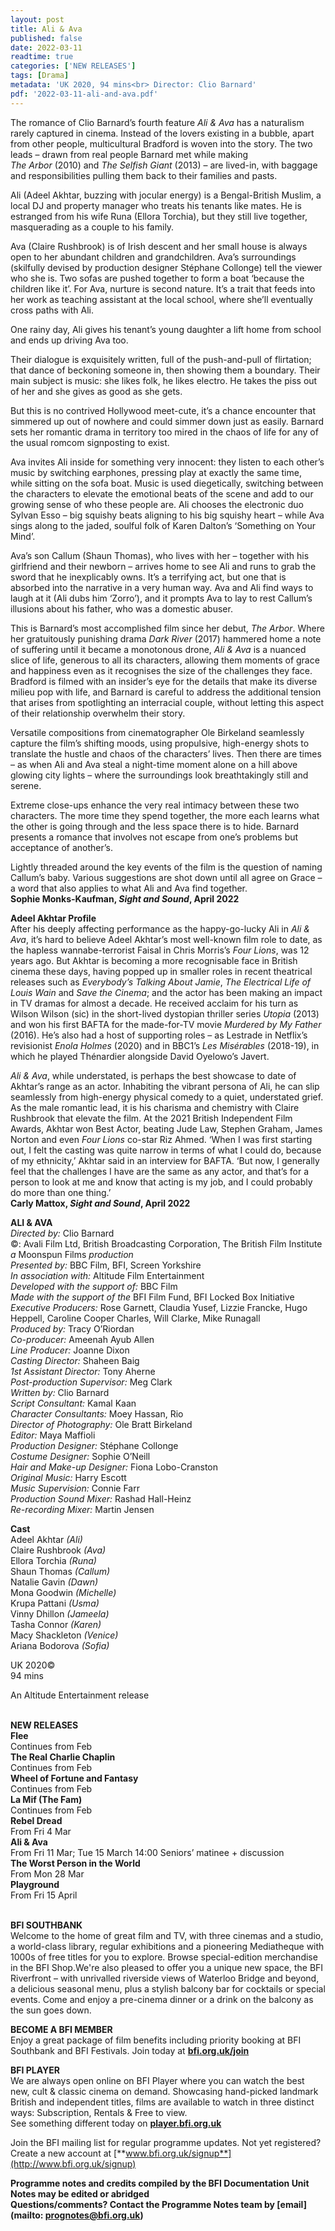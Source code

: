 ```yaml
---
layout: post
title: Ali & Ava
published: false
date: 2022-03-11
readtime: true
categories: ['NEW RELEASES']
tags: [Drama]
metadata: 'UK 2020, 94 mins<br> Director: Clio Barnard'
pdf: '2022-03-11-ali-and-ava.pdf'
---
```


The romance of Clio Barnard’s fourth feature _Ali & Ava_ has a naturalism rarely captured in cinema. Instead of the lovers existing in a bubble, apart from other people, multicultural Bradford is woven into the story. The two leads – drawn from real people Barnard met while making<br> _The Arbor_ (2010) and _The Selfish Giant_ (2013) – are lived-in, with baggage and responsibilities pulling them back to their families and pasts.

Ali (Adeel Akhtar, buzzing with jocular energy) is a Bengal-British Muslim, a local DJ and property manager who treats his tenants like mates. He is estranged from his wife Runa (Ellora Torchia), but they still live together, masquerading as a couple to his family.

Ava (Claire Rushbrook) is of Irish descent and her small house is always open to her abundant children and grandchildren. Ava’s surroundings (skilfully devised by production designer Stéphane Collonge) tell the viewer who she is. Two sofas are pushed together to form a boat ‘because the children like it’. For Ava, nurture is second nature. It’s a trait that feeds into her work as teaching assistant at the local school, where she’ll eventually cross paths with Ali.

One rainy day, Ali gives his tenant’s young daughter a lift home from school and ends up driving Ava too.

Their dialogue is exquisitely written, full of the push-and-pull of flirtation; that dance of beckoning someone in, then showing them a boundary. Their main subject is music: she likes folk, he likes electro. He takes the piss out of her and she gives as good as she gets.

But this is no contrived Hollywood meet-cute, it’s a chance encounter that simmered up out of nowhere and could simmer down just as easily. Barnard sets her romantic drama in territory too mired in the chaos of life for any of the usual romcom signposting to exist.

Ava invites Ali inside for something very innocent: they listen to each other’s music by switching earphones, pressing play at exactly the same time, while sitting on the sofa boat. Music is used diegetically, switching between the characters to elevate the emotional beats of the scene and add to our growing sense of who these people are. Ali chooses the electronic duo Sylvan Esso – big squishy beats aligning to his big squishy heart – while Ava sings along to the jaded, soulful folk of Karen Dalton’s ‘Something on Your Mind’.

Ava’s son Callum (Shaun Thomas), who lives with her – together with his girlfriend and their newborn – arrives home to see Ali and runs to grab the sword that he inexplicably owns. It’s a terrifying act, but one that is absorbed into the narrative in a very human way. Ava and Ali find ways to laugh at it (Ali dubs him ‘Zorro’), and it prompts Ava to lay to rest Callum’s illusions about his father, who was a domestic abuser.

This is Barnard’s most accomplished film since her debut, _The Arbor_. Where her gratuitously punishing drama _Dark River_ (2017) hammered home a note of suffering until it became a monotonous drone, _Ali & Ava_ is a nuanced slice of life, generous to all its characters, allowing them moments of grace and happiness even as it recognises the size of the challenges they face. Bradford is filmed with an insider’s eye for the details that make its diverse milieu pop with life, and Barnard is careful to address the additional tension that arises from spotlighting an interracial couple, without letting this aspect of their relationship overwhelm their story.

Versatile compositions from cinematographer Ole Birkeland seamlessly capture the film’s shifting moods, using propulsive, high-energy shots to translate the hustle and chaos of the characters’ lives. Then there are times – as when Ali and Ava steal a night-time moment alone on a hill above glowing city lights – where the surroundings look breathtakingly still and serene.

Extreme close-ups enhance the very real intimacy between these two characters. The more time they spend together, the more each learns what the other is going through and the less space there is to hide. Barnard presents a romance that involves not escape from one’s problems but acceptance of another’s.

Lightly threaded around the key events of the film is the question of naming Callum’s baby. Various suggestions are shot down until all agree on Grace – a word that also applies to what Ali and Ava find together.<br>
**Sophie Monks-Kaufman, _Sight and Sound_, April 2022**<br>

**Adeel Akhtar Profile**<br>
After his deeply affecting performance as the happy-go-lucky Ali in _Ali & Ava_, it’s hard to believe Adeel Akhtar’s most well-known film role to date, as the hapless wannabe-terrorist Faisal in Chris Morris’s _Four Lions_, was 12 years ago. But Akhtar is becoming a more recognisable face in British cinema these days, having popped up in smaller roles in recent theatrical releases such as _Everybody’s Talking About Jamie_, _The Electrical Life of Louis Wain_ and _Save the Cinema_; and the actor has been making an impact in TV dramas for almost a decade. He received acclaim for his turn as Wilson Wilson (sic) in the short-lived dystopian thriller series _Utopia_ (2013) and won his first BAFTA for the made-for-TV movie _Murdered by My Father_ (2016). He’s also had a host of supporting roles – as Lestrade in Netflix’s revisionist _Enola Holmes_ (2020) and in BBC1’s _Les Misérables_ (2018-19), in which he played Thénardier alongside David Oyelowo’s Javert.

_Ali & Ava_, while understated, is perhaps the best showcase to date of Akhtar’s range as an actor. Inhabiting the vibrant persona of Ali, he can slip seamlessly from high-energy physical comedy to a quiet, understated grief. As the male romantic lead, it is his charisma and chemistry with Claire Rushbrook that elevate the film. At the 2021 British Independent Film Awards, Akhtar won Best Actor, beating Jude Law, Stephen Graham, James Norton and even _Four Lions_ co-star Riz Ahmed. ‘When I was first starting out, I felt the casting was quite narrow in terms of what I could do, because of my ethnicity,’ Akhtar said in an interview for BAFTA. ‘But now, I generally feel that the challenges I have are the same as any actor, and that’s for a person to look at me and know that acting is my job, and I could probably do more than one thing.’<br>
**Carly Mattox, _Sight and Sound_, April 2022**<br>

**ALI & AVA**<br>
_Directed by:_ Clio Barnard<br>
©: Avali Film Ltd, British Broadcasting Corporation, The British Film Institute<br>
_a_ Moonspun Films _production_<br>
_Presented by:_ BBC Film, BFI, Screen Yorkshire<br>
_In association with:_ Altitude Film Entertainment<br>
_Developed with the support of:_ BBC Film<br>
_Made with the support of the_ BFI Film Fund, BFI Locked Box Initiative<br>
_Executive Producers:_ Rose Garnett, Claudia Yusef, Lizzie Francke, Hugo Heppell, Caroline Cooper Charles, Will Clarke, Mike Runagall<br>
_Produced by:_ Tracy O’Riordan<br>
_Co-producer:_ Ameenah Ayub Allen<br>
_Line Producer:_ Joanne Dixon<br>
_Casting Director:_ Shaheen Baig<br>
_1st Assistant Director:_ Tony Aherne<br>
_Post-production Supervisor:_ Meg Clark<br>
_Written by:_ Clio Barnard<br>
_Script Consultant:_ Kamal Kaan<br>
_Character Consultants:_ Moey Hassan, Rio<br>
_Director of Photography:_ Ole Bratt Birkeland<br>
_Editor:_ Maya Maffioli<br>
_Production Designer:_ Stéphane Collonge<br>
_Costume Designer:_ Sophie O’Neill<br>
_Hair and Make-up Designer:_ Fiona Lobo-Cranston<br>
_Original Music:_ Harry Escott<br>
_Music Supervision:_ Connie Farr<br>
_Production Sound Mixer:_ Rashad Hall-Heinz<br>
_Re-recording Mixer:_ Martin Jensen<br>

**Cast**<br>
Adeel Akhtar _(Ali)_<br>
Claire Rushbrook _(Ava)_<br>
Ellora Torchia _(Runa)_<br>
Shaun Thomas _(Callum)_<br>
Natalie Gavin _(Dawn)_<br>
Mona Goodwin _(Michelle)_<br>
Krupa Pattani _(Usma)_<br>
Vinny Dhillon _(Jameela)_<br>
Tasha Connor _(Karen)_<br>
Macy Shackleton _(Venice)_<br>
Ariana Bodorova _(Sofia)_<br>

UK 2020©<br>
94 mins<br>

An Altitude Entertainment release<br>
<br>

**NEW RELEASES**<br>
**Flee**<br>
Continues from Feb<br>
**The Real Charlie Chaplin**<br>
Continues from Feb<br>
**Wheel of Fortune and Fantasy**<br>
Continues from Feb<br>
**La Mif (The Fam)**<br>
Continues from Feb<br>
**Rebel Dread**<br>
From Fri 4 Mar<br>
**Ali & Ava**<br>
From Fri 11 Mar; Tue 15 March 14:00 Seniors’ matinee + discussion<br>
**The Worst Person in the World**<br>
From Mon 28 Mar<br>
**Playground**<br>
From Fri 15 April<br>
<br>

**BFI SOUTHBANK**  
Welcome to the home of great film and TV, with three cinemas and a studio, a world-class library, regular exhibitions and a pioneering Mediatheque with 1000s of free titles for you to explore. Browse special-edition merchandise in the BFI Shop.We&#39;re also pleased to offer you a unique new space, the BFI Riverfront – with unrivalled riverside views of Waterloo Bridge and beyond, a delicious seasonal menu, plus a stylish balcony bar for cocktails or special events. Come and enjoy a pre-cinema dinner or a drink on the balcony as the sun goes down.  

**BECOME A BFI MEMBER**  
Enjoy a great package of film benefits including priority booking at BFI Southbank and BFI Festivals. Join today at [**bfi.org.uk/join**](http://www.bfi.org.uk/join)  

**BFI PLAYER**  
 We are always open online on BFI Player where you can watch the best new, cult &amp; classic cinema on demand. Showcasing hand-picked landmark British and independent titles, films are available to watch in three distinct ways: Subscription, Rentals &amp; Free to view.<br> 
See something different today on [**player.bfi.org.uk**](https://player.bfi.org.uk/)

Join the BFI mailing list for regular programme updates. Not yet registered? Create a new account at [**www.bfi.org.uk/signup**](http://www.bfi.org.uk/signup)

**Programme notes and credits compiled by the BFI Documentation Unit  
Notes may be edited or abridged  
Questions/comments? Contact the Programme Notes team by [email](mailto: prognotes@bfi.org.uk)**

